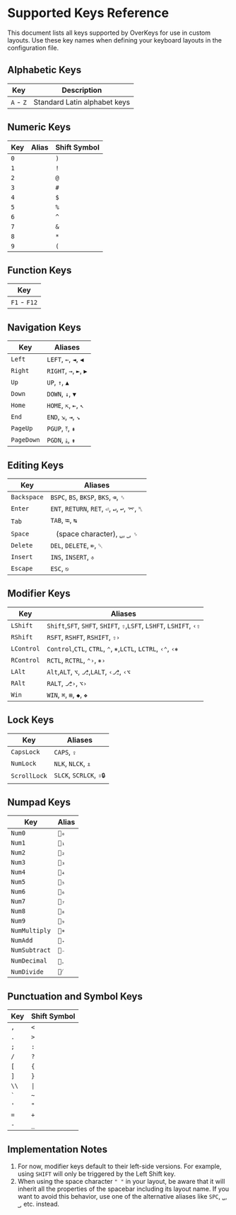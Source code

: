 # Supported Keys Reference

This document lists all keys supported by OverKeys for use in custom layouts. Use these key names when defining your keyboard layouts in the configuration file.

## Alphabetic Keys

| Key       | Description                  |
| --------- | ---------------------------- |
| `A` - `Z` | Standard Latin alphabet keys |

## Numeric Keys

| Key | Alias | Shift Symbol |
| --- | ----- | ------------ |
| `0` |       | `)`          |
| `1` |       | `!`          |
| `2` |       | `@`          |
| `3` |       | `#`          |
| `4` |       | `$`          |
| `5` |       | `%`          |
| `6` |       | `^`          |
| `7` |       | `&`          |
| `8` |       | `*`          |
| `9` |       | `(`          |

## Function Keys

| Key          |
| ------------ |
| `F1` - `F12` |

## Navigation Keys

| Key        | Aliases                |
| ---------- | ---------------------- |
| `Left`     | `LEFT`, `←`, `◄`, `◀`  |
| `Right`    | `RIGHT`, `→`, `►`, `▶` |
| `Up`       | `UP`, `↑`, `▲`         |
| `Down`     | `DOWN`, `↓`, `▼`       |
| `Home`     | `HOME`, `⇱`, `⇤`, `↖`  |
| `End`      | `END`, `⇲`, `⇥`, `↘`   |
| `PageUp`   | `PGUP`, `⤒`, `⇞`       |
| `PageDown` | `PGDN`, `⤓`, `⇟`       |

## Editing Keys

| Key         | Aliases                                         |
| ----------- | ----------------------------------------------- |
| `Backspace` | `BSPC`, `BS`, `BKSP`, `BKS`, `⌫`, `␈`           |
| `Enter`     | `ENT`, `RETURN`, `RET`, `⏎`, `↵`, `↩`, `⌤`, `␤` |
| `Tab`       | `TAB`, `⭾`, `↹`                                 |
| `Space`     | ` ` (space character), `␣`, `⎵`, `␠`            |
| `Delete`    | `DEL`, `DELETE`, `⌦`, `␡`                       |
| `Insert`    | `INS`, `INSERT`, `⎀`                            |
| `Escape`    | `ESC`, `⎋`                                      |

## Modifier Keys

| Key        | Aliases                                                             |
| ---------- | ------------------------------------------------------------------- |
| `LShift`   | `Shift`,`SFT`, `SHFT`, `SHIFT`, `⇧`,`LSFT`, `LSHFT`, `LSHIFT`, `‹⇧` |
| `RShift`   | `RSFT`, `RSHFT`, `RSHIFT`, `⇧›`                                     |
| `LControl` | `Control`,`CTL`, `CTRL`, `⌃`, `⎈`,`LCTL`, `LCTRL`, `‹⌃`, `‹⎈`       |
| `RControl` | `RCTL`, `RCTRL`, `⌃›`, `⎈›`                                         |
| `LAlt`     | `Alt`,`ALT`, `⌥`, `⎇`,`LALT`, `‹⎇`, `‹⌥`                            |
| `RAlt`     | `RALT`, `⎇›`, `⌥›`                                                  |
| `Win`      | `WIN`, `⌘`, `⊞`, `◆`, `❖`                                           |

## Lock Keys

| Key          | Aliases                 |
| ------------ | ----------------------- |
| `CapsLock`   | `CAPS`, `⇪`             |
| `NumLock`    | `NLK`, `NLCK`, `⇭`      |
| `ScrollLock` | `SLCK`, `SCRLCK`, `⇳🔒` |

## Numpad Keys

| Key           | Alias  |
| ------------- | ------ |
| `Num0`        | `🔢₀`  |
| `Num1`        | `🔢₁`  |
| `Num2`        | `🔢₂`  |
| `Num3`        | `🔢₃`  |
| `Num4`        | `🔢₄`  |
| `Num5`        | `🔢₅`  |
| `Num6`        | `🔢₆`  |
| `Num7`        | `🔢₇`  |
| `Num8`        | `🔢₈`  |
| `Num9`        | `🔢₉`  |
| `NumMultiply` | `🔢∗`  |
| `NumAdd`      | `🔢₊`  |
| `NumSubtract` | `🔢₋`  |
| `NumDecimal`  | `🔢．` |
| `NumDivide`   | `🔢⁄`  |

## Punctuation and Symbol Keys

| Key     | Shift Symbol |
| ------- | ------------ |
| `,`     | `<`          |
| `.`     | `>`          |
| `;`     | `:`          |
| `/`     | `?`          |
| `[`     | `{`          |
| `]`     | `}`          |
| `\\`    | `\|`         |
| `` ` `` | `~`          |
| `'`     | `"`          |
| `=`     | `+`          |
| `-`     | `_`          |

## Implementation Notes

1. For now, modifier keys default to their left-side versions. For example, using `SHIFT` will only be triggered by the Left Shift key.
2. When using the space character `" "` in your layout, be aware that it will inherit all the properties of the spacebar including its layout name. If you want to avoid this behavior, use one of the alternative aliases like `SPC`, `␣`, `⎵`, etc. instead.
